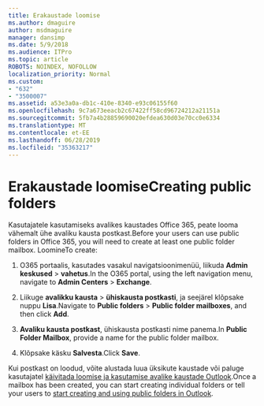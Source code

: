 ```yaml
---
title: Erakaustade loomise
ms.author: dmaguire
author: msdmaguire
manager: dansimp
ms.date: 5/9/2018
ms.audience: ITPro
ms.topic: article
ROBOTS: NOINDEX, NOFOLLOW
localization_priority: Normal
ms.custom:
- "632"
- "3500007"
ms.assetid: a53e3a0a-db1c-410e-8340-e93c06155f60
ms.openlocfilehash: 9c7a673eeacb2c67422ff58cd96724212a21151a
ms.sourcegitcommit: 5fb7a4b28859690020efdea630d03e70cc0e6334
ms.translationtype: MT
ms.contentlocale: et-EE
ms.lasthandoff: 06/28/2019
ms.locfileid: "35363217"
---
```

# <a name="creating-public-folders"></a><span data-ttu-id="6e6bb-102">Erakaustade loomise</span><span class="sxs-lookup"><span data-stu-id="6e6bb-102">Creating public folders</span></span>

<span data-ttu-id="6e6bb-103">Kasutajatele kasutamiseks avalikes kaustades Office 365, peate looma vähemalt ühe avaliku kausta postkast.</span><span class="sxs-lookup"><span data-stu-id="6e6bb-103">Before your users can use public folders in Office 365, you will need to create at least one public folder mailbox.</span></span> <span data-ttu-id="6e6bb-104">Loomine</span><span class="sxs-lookup"><span data-stu-id="6e6bb-104">To create:</span></span>
  
1. <span data-ttu-id="6e6bb-105">O365 portaalis, kasutades vasakul navigatsioonimenüü, liikuda **Admin keskused** \> **vahetus**.</span><span class="sxs-lookup"><span data-stu-id="6e6bb-105">In the O365 portal, using the left navigation menu, navigate to **Admin Centers** \> **Exchange**.</span></span>

2. <span data-ttu-id="6e6bb-106">Liikuge **avalikku kausta** \> **ühiskausta postkasti**, ja seejärel klõpsake nuppu **Lisa**.</span><span class="sxs-lookup"><span data-stu-id="6e6bb-106">Navigate to **Public folders** \> **Public folder mailboxes**, and then click **Add**.</span></span>

3. <span data-ttu-id="6e6bb-107">**Avaliku kausta postkast**, ühiskausta postkasti nime panema.</span><span class="sxs-lookup"><span data-stu-id="6e6bb-107">In **Public Folder Mailbox**, provide a name for the public folder mailbox.</span></span>

4. <span data-ttu-id="6e6bb-108">Klõpsake käsku **Salvesta**.</span><span class="sxs-lookup"><span data-stu-id="6e6bb-108">Click **Save**.</span></span>

<span data-ttu-id="6e6bb-109">Kui postkast on loodud, võite alustada luua üksikute kaustade või paluge kasutajatel [käivitada loomise ja kasutamise avalike kaustade Outlook](https://support.office.com/article/Create-and-share-a-public-folder-in-Outlook-a2835011-d524-4a5c-a207-05c159bb2a97).</span><span class="sxs-lookup"><span data-stu-id="6e6bb-109">Once a mailbox has been created, you can start creating individual folders or tell your users to [start creating and using public folders in Outlook](https://support.office.com/article/Create-and-share-a-public-folder-in-Outlook-a2835011-d524-4a5c-a207-05c159bb2a97).</span></span>
  